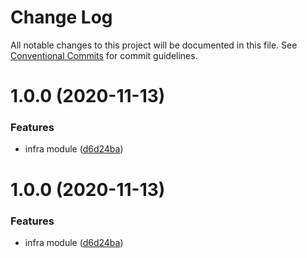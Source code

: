 # Change Log

All notable changes to this project will be documented in this file.
See [Conventional Commits](https://conventionalcommits.org) for commit guidelines.

# 1.0.0 (2020-11-13)


### Features

* infra module ([d6d24ba](https://github.com/udalovas/lerna-conventional-commits-example/commit/d6d24ba722c81dc79c43f0808f8a21316b2cf472))





# 1.0.0 (2020-11-13)


### Features

* infra module ([d6d24ba](https://github.com/udalovas/lerna-conventional-commits-example/commit/d6d24ba722c81dc79c43f0808f8a21316b2cf472))
